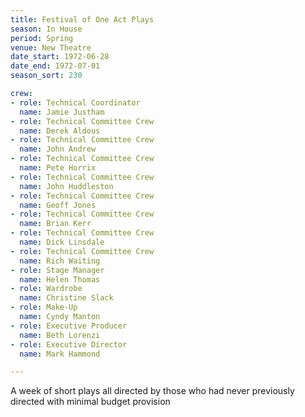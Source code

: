 ```yaml
---
title: Festival of One Act Plays
season: In House
period: Spring
venue: New Theatre
date_start: 1972-06-28
date_end: 1972-07-01
season_sort: 230

crew:
- role: Technical Coordinator
  name: Jamie Justham
- role: Technical Committee Crew
  name: Derek Aldous
- role: Technical Committee Crew
  name: John Andrew
- role: Technical Committee Crew
  name: Pete Horrix
- role: Technical Committee Crew
  name: John Huddleston
- role: Technical Committee Crew
  name: Geoff Jones
- role: Technical Committee Crew
  name: Brian Kerr
- role: Technical Committee Crew
  name: Dick Linsdale
- role: Technical Committee Crew
  name: Rich Waiting
- role: Stage Manager
  name: Helen Thomas
- role: Wardrobe
  name: Christine Slack
- role: Make-Up
  name: Cyndy Manton
- role: Executive Producer
  name: Beth Lorenzi
- role: Executive Director
  name: Mark Hammond

---
```


A week of short plays all directed by those who had never previously directed with minimal budget provision
